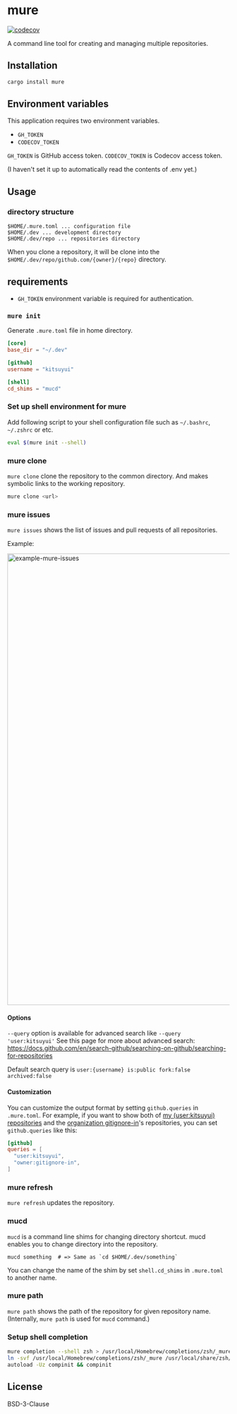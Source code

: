 # mure

[![codecov](https://codecov.io/gh/kitsuyui/mure/branch/main/graph/badge.svg?token=PPS40CYIYA)](https://codecov.io/gh/kitsuyui/mure)

A command line tool for creating and managing multiple repositories.

## Installation

```bash
cargo install mure
```

## Environment variables

This application requires two environment variables.

- `GH_TOKEN`
- `CODECOV_TOKEN`

`GH_TOKEN` is GitHub access token. `CODECOV_TOKEN` is Codecov access token.

(I haven't set it up to automatically read the contents of .env yet.)

## Usage

### directory structure

```
$HOME/.mure.toml ... configuration file
$HOME/.dev ... development directory
$HOME/.dev/repo ... repositories directory
```

When you clone a repository, it will be clone into the `$HOME/.dev/repo/github.com/{owner}/{repo}` directory.

## requirements

- `GH_TOKEN` environment variable is required for authentication.

### `mure init`

Generate `.mure.toml` file in home directory.

```toml
[core]
base_dir = "~/.dev"

[github]
username = "kitsuyui"

[shell]
cd_shims = "mucd"
```

### Set up shell environment for mure

Add following script to your shell configuration file such as `~/.bashrc`, `~/.zshrc` or etc.

```sh
eval $(mure init --shell)
```

### mure clone

`mure clone` clone the repository to the common directory.
And makes symbolic links to the working repository.

```bash
mure clone <url>
```

### mure issues

`mure issues` shows the list of issues and pull requests of all repositories.

Example:

<img width="1023" alt="example-mure-issues" src="https://user-images.githubusercontent.com/2596972/184259022-cb428537-f12e-41b0-8b49-a72565afa167.png">

#### Options

`--query` option is available for advanced search like `--query 'user:kitsuyui'`
See this page for more about advanced search: https://docs.github.com/en/search-github/searching-on-github/searching-for-repositories

Default search query is `user:{username} is:public fork:false archived:false`

#### Customization

You can customize the output format by setting `github.queries` in `.mure.toml`.
For example, if you want to show both of [my (user:kitsuyui) repositories](https://github.com/kitsuyui?tab=repositories) and the [organization gitignore-in](https://github.com/orgs/gitignore-in/repositories)'s repositories, you can set `github.queries` like this:

```toml
[github]
queries = [
  "user:kitsuyui",
  "owner:gitignore-in",
]
```

### mure refresh

`mure refresh` updates the repository.

### mucd

`mucd` is a command line shims for changing directory shortcut.
mucd enables you to change directory into the repository.

```shell
mucd something  # => Same as `cd $HOME/.dev/something`
```

You can change the name of the shim by set `shell.cd_shims` in `.mure.toml` to another name.

### mure path

`mure path` shows the path of the repository for given repository name.
(Internally, `mure path` is used for `mucd` command.)

### Setup shell completion

```sh
mure completion --shell zsh > /usr/local/Homebrew/completions/zsh/_mure
ln -svf /usr/local/Homebrew/completions/zsh/_mure /usr/local/share/zsh/site-functions/_mure
autoload -Uz compinit && compinit
```

## License

BSD-3-Clause
